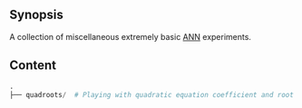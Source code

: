 ## Synopsis
A collection of miscellaneous extremely basic [ANN](https://en.wikipedia.org/wiki/Artificial_neural_network) experiments.

## Content
```python
.
├── quadroots/  # Playing with quadratic equation coefficient and root prediction.
```